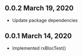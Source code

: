 ## 0.0.2 March 19, 2020

* Update package dependencies

## 0.0.1 March 14, 2020

* Implemented rxBlocTest()

